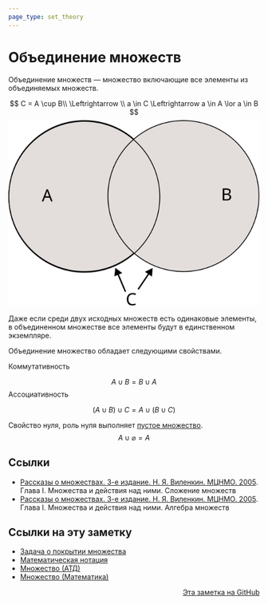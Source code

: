 ```yaml
---
page_type: set_theory
---
```

# Объединение множеств

Объединение множеств — множество включающие все элементы из объединяемых множеств.

$$
C = A \cup B\\
\Leftrightarrow \\
a \in C \Leftrightarrow a \in A \lor a \in B
$$
![](images/set_union01.svg)

Даже если среди двух исходных множеств есть одинаковые элементы, в объединенном множестве все элементы будут в единственном экземпляре.

Объединение множество обладает следующими свойствами.

Коммутативность

$$
A \cup B = B \cup A 
$$
Ассоциативность

$$
(A \cup B) \cup C = A \cup (B \cup C)
$$

Свойство нуля, роль нуля выполняет [пустое множество](20221125204951.md).
$$
A \cup \varnothing = A
$$

## Ссылки

* [Рассказы о множествах. 3-е издание. Н. Я. Виленкин. МЦНМО. 2005](VilenkinRasskazyMnozhestvah2005.md). Глава I. Множества и действия над ними. Сложение множеств
* [Рассказы о множествах. 3-е издание. Н. Я. Виленкин. МЦНМО. 2005](VilenkinRasskazyMnozhestvah2005.md). Глава I. Множества и действия над ними. Алгебра множеств




## Ссылки на эту заметку

* [Задача о покрытии множества](20221113193943.md)
* [Математическая нотация](20221031225417.md)
* [Множество (АТД)](20221120145107.md)
* [Множество (Математика)](20221031233633.md)


<p v-pre style="text-align: right">
  <a href="https://github.com/Kverde/algorithms/blob/main/source/20221106003014.md">
  Эта заметка на GitHub
  </a>
</p>
